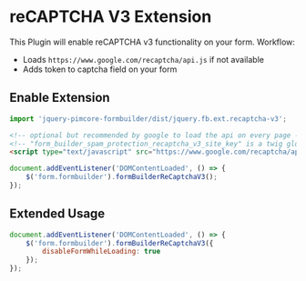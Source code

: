 # reCAPTCHA V3 Extension

This Plugin will enable reCAPTCHA v3 functionality on your form. Workflow: 
- Loads `https://www.google.com/recaptcha/api.js` if not available
- Adds token to captcha field on your form

## Enable Extension
```js
import 'jquery-pimcore-formbuilder/dist/jquery.fb.ext.recaptcha-v3';
```
```html
<!-- optional but recommended by google to load the api on every page -->
<!-- "form_builder_spam_protection_recaptcha_v3_site_key" is a twig global which comes with formbuilder by default -->
<script type="text/javascript" src="https://www.google.com/recaptcha/api.js?render={{ form_builder_spam_protection_recaptcha_v3_site_key }}" async defer></script>
```

```js
document.addEventListener('DOMContentLoaded', () => {
    $('form.formbuilder').formBuilderReCaptchaV3();
});
```

## Extended Usage
```js
document.addEventListener('DOMContentLoaded', () => {
    $('form.formbuilder').formBuilderReCaptchaV3({
        disableFormWhileLoading: true
    });
});
```
